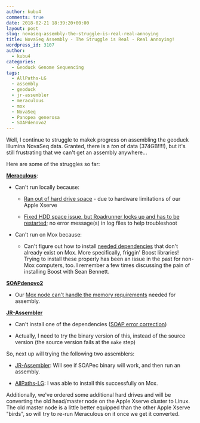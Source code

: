 ```yaml
---
author: kubu4
comments: true
date: 2018-02-21 18:39:20+00:00
layout: post
slug: novaseq-assembly-the-struggle-is-real-real-annoying
title: NovaSeq Assembly - The Struggle is Real - Real Annoying!
wordpress_id: 3107
author:
  - kubu4
categories:
  - Geoduck Genome Sequencing
tags:
  - AllPaths-LG
  - assembly
  - geoduck
  - jr-assembler
  - meraculous
  - mox
  - NovaSeq
  - Panopea generosa
  - SOAPdenovo2
---
```


Well, I continue to struggle to makek progress on assembling the geoduck Illumina NovaSeq data. Granted, there is a _ton_ of data (374GB!!!!), but it's still frustrating that we can't get an assembly anywhere...

Here are some of the struggles so far:

**[Meraculous](https://1ofdmq2n8tc36m6i46scovo2e.wpengine.netdna-cdn.com/wp-content/uploads/2014/12/Manual.pdf)**:





  * Can't run locally because:



    * [Ran out of hard drive space](https://robertslab.github.io/sams-notebook/2018/02/05/novaseq-assembly-trimmed-geoduck-novaseq-with-meraculous.html) - due to hardware limitations of our Apple Xserve


    * [Fixed HDD space issue, but Roadrunner locks up and has to be restarted](https://robertslab.github.io/sams-notebook/2018/02/05/novaseq-assembly-trimmed-geoduck-novaseq-with-meraculous.html); no error message(s) in log files to help troubleshoot




  * Can't run on Mox because:



    * Can't figure out how to install [needed dependencies](https://1ofdmq2n8tc36m6i46scovo2e.wpengine.netdna-cdn.com/wp-content/uploads/2014/12/Manual.pdf) that don't already exist on Mox. More specifically, friggin' Boost libraries! Trying to install these properly has been an issue in the past for non-Mox computers, too. I remember a few times discussing the pain of installing Boost with Sean Bennett.





**[SOAPdenovo2](https://soap.genomics.org.cn/soapdenovo.html)**





  * Our [Mox node can't handle the memory requirements](https://robertslab.github.io/sams-notebook/2018/02/19/assembly-geoduck-illumina-novaseq-soapdenovo2-on-mox-fail.html) needed for assembly.



**[JR-Assembler](https://jr-assembler.iis.sinica.edu.tw/index.htm)**





  * Can't install one of the dependencies ([SOAP error correction](https://sourceforge.net/projects/soapdenovo2/files/ErrorCorrection/))


  * Actually, I need to try the binary version of this, instead of the source version (the source version fails at the `make` step)



So, next up will trying the following two assemblers:



  * [JR-Assembler](https://jr-assembler.iis.sinica.edu.tw/index.htm): Will see if SOAPec binary will work, and then run an assembly.


  * [AllPaths-LG](ftp://ftp.broadinstitute.org/pub/crd/ALLPATHS/Release-LG/AllPaths-LG_Manual.pdf): I was able to install this successfully on Mox.



Additionally, we've ordered some additional hard drives and will be converting the old head/master node on the Apple Xserve cluster to Linux. The old master node is a little better equipped than the other Apple Xserve "birds", so will try to re-run Meraculous on it once we get it converted.
